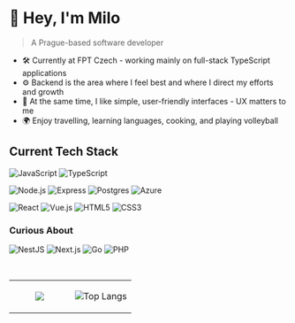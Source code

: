 # 👋 Hey, I'm Milo

> A Prague-based software developer

- 🛠️ Currently at FPT Czech - working mainly on full-stack TypeScript applications
- ⚙️ Backend is the area where I feel best and where I direct my efforts and growth
- 🎨 At the same time, I like simple, user-friendly interfaces - UX matters to me
- 🌍 Enjoy travelling, learning languages, cooking, and playing volleyball

## Current Tech Stack
![JavaScript](https://img.shields.io/badge/JavaScript-F7DF1E?style=for-the-badge&logo=javascript&logoColor=black)
![TypeScript](https://img.shields.io/badge/TypeScript-3178C6?style=for-the-badge&logo=typescript&logoColor=white)

![Node.js](https://img.shields.io/badge/Node.js-339933?style=for-the-badge&logo=node.js&logoColor=white)
![Express](https://img.shields.io/badge/Express-000000?style=for-the-badge&logo=express&logoColor=white)
![Postgres](https://img.shields.io/badge/Postgres-336791?style=for-the-badge&logo=postgresql&logoColor=white)
![Azure](https://img.shields.io/badge/Azure-0078D4?style=for-the-badge&logo=microsoft-azure&logoColor=white)

![React](https://img.shields.io/badge/React-61DAFB?style=for-the-badge&logo=react&logoColor=black)
![Vue.js](https://img.shields.io/badge/Vue.js-35495E?style=for-the-badge&logo=vuedotjs&logoColor=4FC08D)
![HTML5](https://img.shields.io/badge/HTML5-E34F26?style=for-the-badge&logo=html5&logoColor=white)
![CSS3](https://img.shields.io/badge/CSS3-1572B6?style=for-the-badge&logo=css3&logoColor=white)

### Curious About
![NestJS](https://img.shields.io/badge/NestJS-E0234E?style=for-the-badge&logo=nestjs&logoColor=white)
![Next.js](https://img.shields.io/badge/Next.js-000000?style=for-the-badge&logo=nextdotjs&logoColor=white)
![Go](https://img.shields.io/badge/Go-00ADD8?style=for-the-badge&logo=go&logoColor=white)
![PHP](https://img.shields.io/badge/PHP-777BB4?style=for-the-badge&logo=php&logoColor=white)



<!-- 🌟 Projects -->

</br>

<table align="left"><tr><td valign="center" width="50%">
<div align="center"> 
  <img src="https://media1.giphy.com/media/dbtDDSvWErdf2/giphy.gif?cid=ecf05e478cslzqr789liqpjm7k9jzvf2o988ejzlpw8w715u&ep=v1_gifs_search&rid=giphy.gif&ct=g" />
</div>
</td><td valign="center" width="50%">
<div align="center">  
  
  ![Top Langs](https://github-readme-stats.vercel.app/api/top-langs/?username=milojezek&layout=compact)
</div>
</td></tr></table>  



